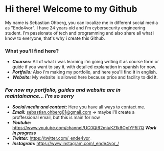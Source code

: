 # Hi there! Welcome to my Github

My name is Sebastian Ohberg, you can localize me in different social media as "Ende4vor". I have 24 years old and i'm cybersecurity engineering student.
I'm passionate of tech and programming and also share all what i know to everyone, that's why i create this Github.


### What you'll find here?

- ***Courses:*** All of what i was learning i'm going writing it as course form or guide if you want to say it, with detailed explanation in spanish for now.
- ***Portfolio:*** Also i'm making my portfolio, and here you'll find it in english.
- ***Website:*** My website is allowed here because price and facility to did it.


### ***For now my portfolio, guides and website are in maintainance... I'm so sorry*** 



- ***Social media and contact:*** Here you have all ways to contact me.
- ***Email:*** sebastian.ohberg01@gmail.com -> maybe i'll create a proffessional email, but this is main for now
- ***Youtube:*** https://www.youtube.com/channel/UC0Qt82miuKZfk8OplYF5l7Q ***Work in progress***
- ***Twitter:*** https://twitter.com/_ende4vor_
- ***Instagram:*** https://www.instagram.com/_ende4vor_/
